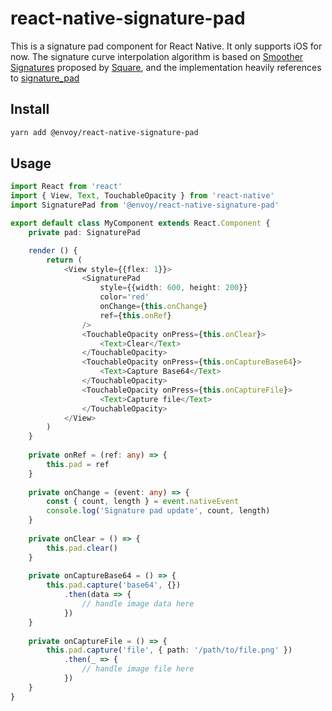 # react-native-signature-pad

This is a signature pad component for React Native. It only supports iOS for now. The signature curve interpolation algorithm is based on [Smoother Signatures](https://medium.com/square-corner-blog/smoother-signatures-be64515adb33) proposed by [Square](https://squareup.com/), and the implementation heavily references to [signature_pad](https://github.com/szimek/signature_pad)

## Install

```bash
yarn add @envoy/react-native-signature-pad
```

## Usage

```TypeScript
import React from 'react'
import { View, Text, TouchableOpacity } from 'react-native'
import SignaturePad from '@envoy/react-native-signature-pad'

export default class MyComponent extends React.Component {
    private pad: SignaturePad

    render () {
        return (
            <View style={{flex: 1}}>
                <SignaturePad
                    style={{width: 600, height: 200}}
                    color='red'
                    onChange={this.onChange}
                    ref={this.onRef}
                />
                <TouchableOpacity onPress={this.onClear}>
                    <Text>Clear</Text>
                </TouchableOpacity>
                <TouchableOpacity onPress={this.onCaptureBase64}>
                    <Text>Capture Base64</Text>
                </TouchableOpacity>
                <TouchableOpacity onPress={this.onCaptureFile}>
                    <Text>Capture file</Text>
                </TouchableOpacity>
            </View>
        )
    }
    
    private onRef = (ref: any) => {
        this.pad = ref
    }
    
    private onChange = (event: any) => {
        const { count, length } = event.nativeEvent
        console.log('Signature pad update', count, length)
    }
    
    private onClear = () => {
        this.pad.clear()
    }
    
    private onCaptureBase64 = () => {
        this.pad.capture('base64', {})
            .then(data => {
                // handle image data here
            })
    }
    
    private onCaptureFile = () => {
        this.pad.capture('file', { path: '/path/to/file.png' })
            .then(_ => {
                // handle image file here
            })
    }
}
```
